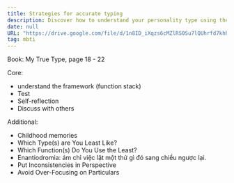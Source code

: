 ```yaml
---
title: Strategies for accurate typing
description: Discover how to understand your personality type using the function stack framework through tests, self-reflection, and discussion, while exploring childhood memories and balancing inconsistencies for deeper insight.
date: null
URL: "https://drive.google.com/file/d/1n8ID_iXqzs6cMZlRS0Su7lQUhrfd7khh/view?usp=sharing"
tag: mbti
---
```


Book: My True Type, page 18 - 22

Core:

- understand the framework (function stack)
- Test
- Self-reflection
- Discuss with others

Additional:

- Childhood memories
- Which Type(s) are You Least Like?
- Which Function(s) Do You Use the Least?
- Enantiodromia: ám chỉ việc lật một thứ gì đó sang chiều ngược lại.
- Put Inconsistencies in Perspective
- Avoid Over-Focusing on Particulars

